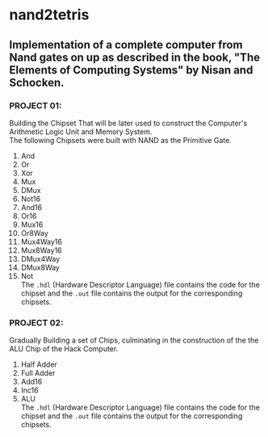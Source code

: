# nand2tetris

## Implementation of a complete computer from Nand gates on up as described in the book, "The Elements of Computing Systems" by Nisan and Schocken.  

### PROJECT 01:  
Building the Chipset That will be later used to construct the Computer's Arithmetic Logic Unit and Memory System.  
The following Chipsets were built with NAND as the Primitive Gate.  
1. And  
2. Or  
3. Xor  
4. Mux  
5. DMux  
6. Not16  
7. And16  
8. Or16  
9. Mux16  
10. Or8Way  
11. Mux4Way16  
12. Mux8Way16  
13. DMux4Way  
14. DMux8Way  
15. Not  
The `.hdl` (Hardware Descriptor Language) file contains the code for the chipset and the `.out` file contains the output for the corresponding chipsets.  

### PROJECT 02:  
Gradually Building a set of Chips, culminating in the construction of the the ALU Chip of the Hack Computer.  
1. Half Adder  
2. Full Adder  
3. Add16  
4. Inc16  
5. ALU  
The `.hdl` (Hardware Descriptor Language) file contains the code for the chipset and the `.out` file contains the output for the corresponding chipsets.  

